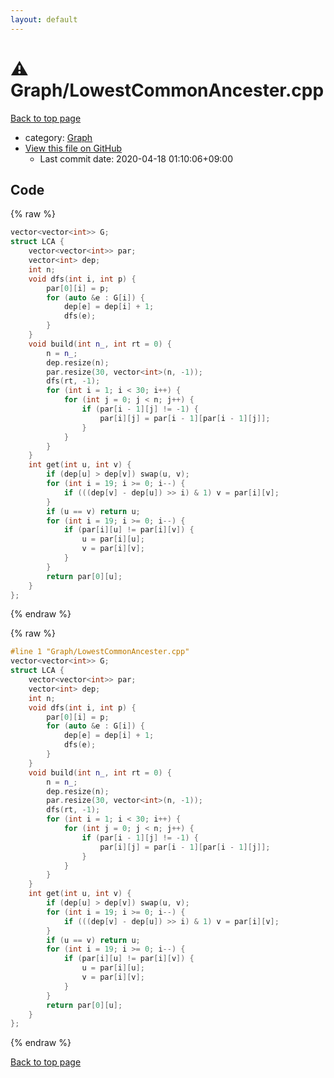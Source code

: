 ```yaml
---
layout: default
---
```


<!-- mathjax config similar to math.stackexchange -->
<script type="text/javascript" async
  src="https://cdnjs.cloudflare.com/ajax/libs/mathjax/2.7.5/MathJax.js?config=TeX-MML-AM_CHTML">
</script>
<script type="text/x-mathjax-config">
  MathJax.Hub.Config({
    TeX: { equationNumbers: { autoNumber: "AMS" }},
    tex2jax: {
      inlineMath: [ ['$','$'] ],
      processEscapes: true
    },
    "HTML-CSS": { matchFontHeight: false },
    displayAlign: "left",
    displayIndent: "2em"
  });
</script>

<script type="text/javascript" src="https://cdnjs.cloudflare.com/ajax/libs/jquery/3.4.1/jquery.min.js"></script>
<script src="https://cdn.jsdelivr.net/npm/jquery-balloon-js@1.1.2/jquery.balloon.min.js" integrity="sha256-ZEYs9VrgAeNuPvs15E39OsyOJaIkXEEt10fzxJ20+2I=" crossorigin="anonymous"></script>
<script type="text/javascript" src="../../assets/js/copy-button.js"></script>
<link rel="stylesheet" href="../../assets/css/copy-button.css" />


# :warning: Graph/LowestCommonAncester.cpp

<a href="../../index.html">Back to top page</a>

* category: <a href="../../index.html#4cdbd2bafa8193091ba09509cedf94fd">Graph</a>
* <a href="{{ site.github.repository_url }}/blob/master/Graph/LowestCommonAncester.cpp">View this file on GitHub</a>
    - Last commit date: 2020-04-18 01:10:06+09:00




## Code

<a id="unbundled"></a>
{% raw %}
```cpp
vector<vector<int>> G;
struct LCA {
    vector<vector<int>> par;
    vector<int> dep;
    int n;
    void dfs(int i, int p) {
        par[0][i] = p;
        for (auto &e : G[i]) {
            dep[e] = dep[i] + 1;
            dfs(e);
        }
    }
    void build(int n_, int rt = 0) {
        n = n_;
        dep.resize(n);
        par.resize(30, vector<int>(n, -1));
        dfs(rt, -1);
        for (int i = 1; i < 30; i++) {
            for (int j = 0; j < n; j++) {
                if (par[i - 1][j] != -1) {
                    par[i][j] = par[i - 1][par[i - 1][j]];
                }
            }
        }
    }
    int get(int u, int v) {
        if (dep[u] > dep[v]) swap(u, v);
        for (int i = 19; i >= 0; i--) {
            if (((dep[v] - dep[u]) >> i) & 1) v = par[i][v];
        }
        if (u == v) return u;
        for (int i = 19; i >= 0; i--) {
            if (par[i][u] != par[i][v]) {
                u = par[i][u];
                v = par[i][v];
            }
        }
        return par[0][u];
    }
};
```
{% endraw %}

<a id="bundled"></a>
{% raw %}
```cpp
#line 1 "Graph/LowestCommonAncester.cpp"
vector<vector<int>> G;
struct LCA {
    vector<vector<int>> par;
    vector<int> dep;
    int n;
    void dfs(int i, int p) {
        par[0][i] = p;
        for (auto &e : G[i]) {
            dep[e] = dep[i] + 1;
            dfs(e);
        }
    }
    void build(int n_, int rt = 0) {
        n = n_;
        dep.resize(n);
        par.resize(30, vector<int>(n, -1));
        dfs(rt, -1);
        for (int i = 1; i < 30; i++) {
            for (int j = 0; j < n; j++) {
                if (par[i - 1][j] != -1) {
                    par[i][j] = par[i - 1][par[i - 1][j]];
                }
            }
        }
    }
    int get(int u, int v) {
        if (dep[u] > dep[v]) swap(u, v);
        for (int i = 19; i >= 0; i--) {
            if (((dep[v] - dep[u]) >> i) & 1) v = par[i][v];
        }
        if (u == v) return u;
        for (int i = 19; i >= 0; i--) {
            if (par[i][u] != par[i][v]) {
                u = par[i][u];
                v = par[i][v];
            }
        }
        return par[0][u];
    }
};

```
{% endraw %}

<a href="../../index.html">Back to top page</a>

